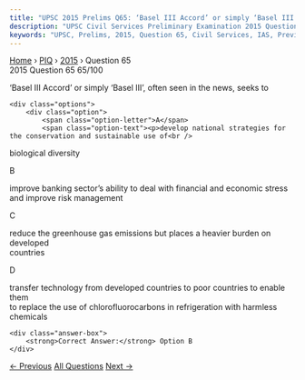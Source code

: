 ```yaml
---
title: "UPSC 2015 Prelims Q65: ‘Basel III Accord’ or simply ‘Basel III’, often seen in the..."
description: "UPSC Civil Services Preliminary Examination 2015 Question 65 with options and answer"
keywords: "UPSC, Prelims, 2015, Question 65, Civil Services, IAS, Previous Year Questions"
---
```


<nav class="breadcrumb">
    <a href="../../">Home</a>
    <span>›</span>
    <a href="../">PIQ</a>
    <span>›</span>
    <a href="./">2015</a>
    <span>›</span>
    <span>Question 65</span>
</nav>

<div class="question-header">
    <div class="question-meta">
        <span class="year-badge">2015</span>
        <span class="question-number">Question 65</span>
        <span class="progress">65/100</span>
    </div>
    <div class="progress-bar">
        <div class="progress-fill" style="width: 65.0%"></div>
    </div>
</div>

<div class="question-content">
    <div class="question-text">
        <p>‘Basel III Accord’ or simply ‘Basel III’, often seen in the news, seeks to</p>
    </div>
    
    <div class="options">
        <div class="option">
            <span class="option-letter">A</span>
            <span class="option-text"><p>develop national strategies for the conservation and sustainable use of<br />
biological diversity</p></span>
        </div>
        <div class="option correct">
            <span class="option-letter">B</span>
            <span class="option-text"><p>improve banking sector’s ability to deal with financial and economic stress<br />
and improve risk management</p></span>
        </div>
        <div class="option">
            <span class="option-letter">C</span>
            <span class="option-text"><p>reduce the greenhouse gas emissions but places a heavier burden on developed<br />
countries</p></span>
        </div>
        <div class="option">
            <span class="option-letter">D</span>
            <span class="option-text"><p>transfer technology from developed countries to poor countries to enable them<br />
to replace the use of chlorofluorocarbons in refrigeration with harmless<br />
chemicals</p></span>
        </div>
    </div>

    <div class="answer-box">
        <strong>Correct Answer:</strong> Option B
    </div>
</div>

<div class="question-nav">
    <a href="../q064-in-the-mekong-ganga-cooperation-an-initiative-of-s/" class="nav-btn prev">← Previous</a>
    <a href="../" class="nav-btn center">All Questions</a>
    <a href="../q066-consider-the-following-statements-1-the-winds-whic/" class="nav-btn next">Next →</a>
</div>
